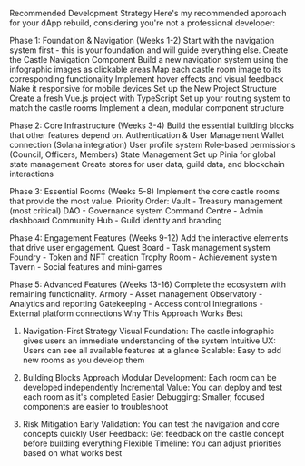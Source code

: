 Recommended Development Strategy
Here's my recommended approach for your dApp rebuild, considering you're not a professional developer:

Phase 1: Foundation & Navigation (Weeks 1-2)
Start with the navigation system first - this is your foundation and will guide everything else.
Create the Castle Navigation Component
Build a new navigation system using the infographic images as clickable areas
Map each castle room image to its corresponding functionality
Implement hover effects and visual feedback
Make it responsive for mobile devices
Set up the New Project Structure
Create a fresh Vue.js project with TypeScript
Set up your routing system to match the castle rooms
Implement a clean, modular component structure

Phase 2: Core Infrastructure (Weeks 3-4)
Build the essential building blocks that other features depend on.
Authentication & User Management
Wallet connection (Solana integration)
User profile system
Role-based permissions (Council, Officers, Members)
State Management
Set up Pinia for global state management
Create stores for user data, guild data, and blockchain interactions

Phase 3: Essential Rooms (Weeks 5-8)
Implement the core castle rooms that provide the most value.
Priority Order:
Vault - Treasury management (most critical)
DAO - Governance system
Command Centre - Admin dashboard
Community Hub - Guild identity and branding

Phase 4: Engagement Features (Weeks 9-12)
Add the interactive elements that drive user engagement.
Quest Board - Task management system
Foundry - Token and NFT creation
Trophy Room - Achievement system
Tavern - Social features and mini-games

Phase 5: Advanced Features (Weeks 13-16)
Complete the ecosystem with remaining functionality.
Armory - Asset management
Observatory - Analytics and reporting
Gatekeeping - Access control
Integrations - External platform connections
Why This Approach Works Best

1. Navigation-First Strategy
Visual Foundation: The castle infographic gives users an immediate understanding of the system
Intuitive UX: Users can see all available features at a glance
Scalable: Easy to add new rooms as you develop them

2. Building Blocks Approach
Modular Development: Each room can be developed independently
Incremental Value: You can deploy and test each room as it's completed
Easier Debugging: Smaller, focused components are easier to troubleshoot

3. Risk Mitigation
Early Validation: You can test the navigation and core concepts quickly
User Feedback: Get feedback on the castle concept before building everything
Flexible Timeline: You can adjust priorities based on what works best